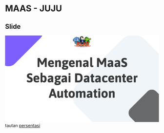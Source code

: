 # MAAS - JUJU

## Slide
![img](MAAS%20%26%20JUJU.png)  
tautan [persentasi](https://docs.google.com/presentation/d/1-AMRgwAsLUuMS_i26PUgeP4vNrxa2siTjDYwkfMIKIo/edit?usp=sharing)